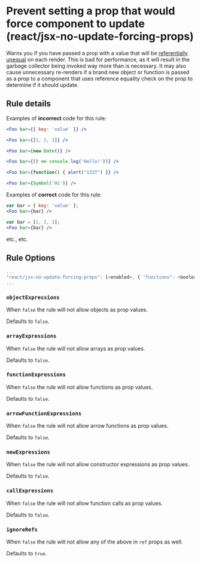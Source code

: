 # Prevent setting a prop that would force component to update (react/jsx-no-update-forcing-props)

Warns you if you have passed a prop with a value that will be [referentially unequal](https://developer.mozilla.org/en-US/docs/Web/JavaScript/Reference/Operators/Comparison_Operators#Identity_strict_equality_()) on each render. This is bad for performance, as it will result in the garbage collector being invoked way more than is necessary. It may also cause unnecessary re-renders if a brand new object or function is passed as a prop to a component that uses reference equality check on the prop to determine if it should update.

## Rule details

Examples of **incorrect** code for this rule:

```jsx
<Foo bar={{ key: 'value' }} />
```

```jsx
<Foo bar={[1, 2, 3]} />
```

```jsx
<Foo bar={new Date()} />
```

```jsx
<Foo bar={() => console.log('Hello!'))} />
```

```jsx
<Foo bar={function() { alert("1337") }} />
```

```jsx
<Foo bar={Symbol('Hi')} />
```

Examples of **correct** code for this rule:

```jsx
var bar = { key: 'value' };
<Foo bar={bar} />
```

```jsx
var bar = [1, 2, 3];
<Foo bar={bar} />
```

etc., etc.


## Rule Options

```js
...
"react/jsx-no-update-forcing-props": [<enabled>, { "functions": <boolean> }]
...
```

### `objectExpressions`

When `false` the rule will not allow objects as prop values.

Defaults to `false`.

### `arrayExpressions`

When `false` the rule will not allow arrays as prop values.

Defaults to `false`.

### `functionExpressions`

When `false` the rule will not allow functions as prop values.

Defaults to `false`.

### `arrowFunctionExpressions`

When `false` the rule will not allow arrow functions as prop values.

Defaults to `false`.

### `newExpressions`

When `false` the rule will not allow constructor expressions as prop values.

Defaults to `false`.

### `callExpressions`

When `false` the rule will not allow function calls as prop values.

Defaults to `false`.

### `ignoreRefs`

When `false` the rule will not allow any of the above in `ref` props as well.

Defaults to `true`.
